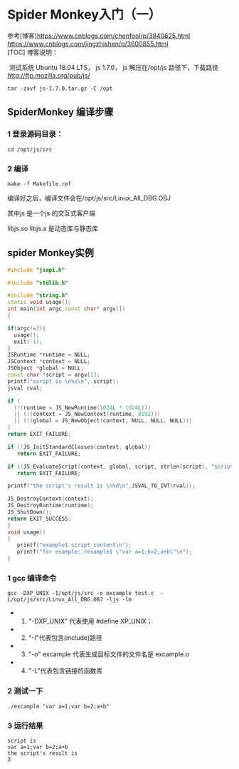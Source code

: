 # Spider Monkey入门（一）

参考[博客]<https://www.cnblogs.com/chenfool/p/3840625.html>     
<https://www.cnblogs.com/jingzhishen/p/3600855.html>  
[TOC]
博客说明：  

​      测试系统 Ubuntu 18.04 LTS， js 1.7.0， js 解压在/opt/js 路径下，下载路径     <http://ftp.mozilla.org/pub/js/>  

```shell
tar -zxvf js-1.7.0.tar.gz -C /opt
```

## SpiderMonkey 编译步骤
### 1 登录源码目录：
```shell
cd /opt/js/src
```
### 2 编译
```shell
make -f Makefile.ref
```
编译好之后，编译文件会在/opt/js/src/Linux_All_DBG.OBJ

其中js 是一个js 的交互式客户端

libjs.so  libjs.a 是动态库与静态库
## spider Monkey实例
```c++
#include "jsapi.h"

#include "stdlib.h"

#include "string.h"
static void usage();
int main(int argc,const char* argv[])
{

if(argc!=2){
  usage();
  exit(-1);
}
JSRuntime *runtime = NULL;
JSContext *context = NULL;
JSObject *global = NULL;
const char *script = argv[1];
printf("script is \n%s\n", script);
jsval rval;

if (
  (!(runtime = JS_NewRuntime(1024L * 1024L)))
  || (!(context = JS_NewContext(runtime, 8192)))
  || (!(global = JS_NewObject(context, NULL, NULL, NULL)))
)
return EXIT_FAILURE;

if (!JS_InitStandardClasses(context, global))
   return EXIT_FAILURE;

if (!JS_EvaluateScript(context, global, script, strlen(script), "script", 1, &rval))
   return EXIT_FAILURE;

printf("the script's result is \n%d\n",JSVAL_TO_INT(rval));

JS_DestroyContext(context);
JS_DestroyRuntime(runtime);
JS_ShutDown();
return EXIT_SUCCESS;
}
void usage()
{
   printf("example1 script_content\n");
   printf("for example:./example1 \"var a=1;b=2;a+b\"\n");
}
```

### 1 gcc 编译命令

```shell
gcc -DXP_UNIX -I/opt/js/src -o excample test.c  -L/opt/js/src/Linux_All_DBG.OBJ -ljs -lm
```

* 1. "-DXP_UNIX" 代表使用 #define XP_UNIX；  

* 2. "-I"代表包含(include)路径  

* 3. "-o" excample 代表生成目标文件的文件名是 excample.o  

* 4. "-L"代表包含链接的函数库  


### 2 测试一下
```shell
./excample "var a=1;var b=2;a+b"
```
### 3 运行结果
```
script is
var a=1;var b=2;a+b
the script's result is
3
```
